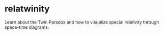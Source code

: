 # relatwinity
Learn about the Twin Paradox and how to visualize special relativity through space-time diagrams. 

